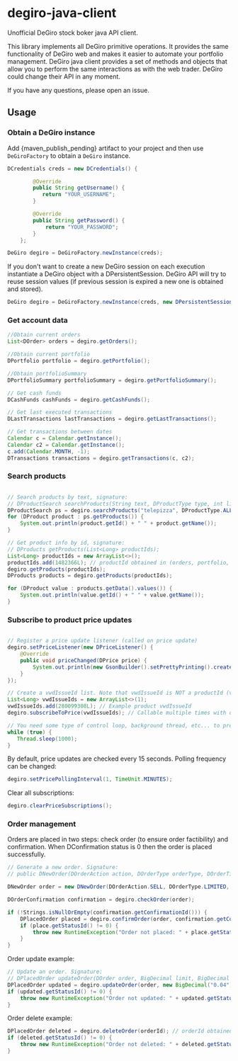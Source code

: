 # degiro-java-client

Unofficial DeGiro stock boker java API client.

This library implements all DeGiro primitive operations. It provides the same functionality of DeGiro web and makes it easier to automate your portfolio management. DeGiro java client provides a set of methods and objects that allow you to perform the same interactions as with the web trader. DeGiro could change their API in any moment. 

If you have any questions, please open an issue.

## Usage

### Obtain a DeGiro instance
Add {maven_publish_pending} artifact to your project and then use ```DeGiroFactory``` to obtain a ```DeGiro``` instance.

```java
DCredentials creds = new DCredentials() {

        @Override
        public String getUsername() {
           return "YOUR_USERNAME";
        }

        @Override
        public String getPassword() {
            return "YOUR_PASSWORD";
        }
    };

DeGiro degiro = DeGiroFactory.newInstance(creds);
```
If you don't want to create a new DeGiro session on each execution instantiate a DeGiro object with a DPersistentSession. DeGiro API will try to reuse session values (if previous session is expired a new one is obtained and stored).

```java
DeGiro degiro = DeGiroFactory.newInstance(creds, new DPersistentSession("/path/to/session.json"));
```

### Get account data

```java
//Obtain current orders
List<DOrder> orders = degiro.getOrders();

//Obtain current portfolio
DPortfolio portfolio = degiro.getPortfolio();

//Obtain portfolioSummary
DPortfolioSummary portfolioSummary = degiro.getPortfolioSummary();

// Get cash funds
DCashFunds cashFunds = degiro.getCashFunds();

// Get last executed transactions
DLastTransactions lastTransactions = degiro.getLastTransactions();

// Get transactions between dates 
Calendar c = Calendar.getInstance();
Calendar c2 = Calendar.getInstance();
c.add(Calendar.MONTH, -1);
DTransactions transactions = degiro.getTransactions(c, c2);
```
### Search products

```java

// Search products by text, signature:
// DProductSearch searchProducts(String text, DProductType type, int limit, int offset);
DProductSearch ps = degiro.searchProducts("telepizza", DProductType.ALL, 10, 0);
for (DProduct product : ps.getProducts()) {
    System.out.println(product.getId() + " " + product.getName());
}

// Get product info by id, signature:
// DProducts getProducts(List<Long> productIds);
List<Long> productIds = new ArrayList<>();
productIds.add(1482366L); // productId obtained in (orders, portfolio, transactions, searchProducts....)
degiro.getProducts(productIds);
DProducts products = degiro.getProducts(productIds);

for (DProduct value : products.getData().values()) {
    System.out.println(value.getId() + " " + value.getName());
}

```

### Subscribe to product price updates

```java

// Register a price update listener (called on price update)
degiro.setPriceListener(new DPriceListener() {
    @Override
    public void priceChanged(DPrice price) {
        System.out.println(new GsonBuilder().setPrettyPrinting().create().toJson(price));
    }
});

// Create a vwdIssueId list. Note that vwdIssueId is NOT a productId (vwdIssueId is a DProduct field).
List<Long> vwdIssueIds = new ArrayList<>(1);
vwdIssueIds.add(280099308L); // Example product vwdIssueId
degiro.subscribeToPrice(vwdIssueIds); // Callable multiple times with different products. 

// You need some type of control loop, background thread, etc... to prevent JVM termination (out of this scope)
while (true) {
   Thread.sleep(1000);
}

```
By default, price updates are checked every 15 seconds. Polling frequency can be changed:

```java
degiro.setPricePollingInterval(1, TimeUnit.MINUTES);
```
Clear all subscriptions:

```java
degiro.clearPriceSubscriptions();
```

### Order management
Orders are placed in two steps: check order (to ensure order factibility) and confirmation. When DConfirmation status is 0 then the order is placed successfully.


```java
// Generate a new order. Signature:
// public DNewOrder(DOrderAction action, DOrderType orderType, DOrderTime timeType, long productId, long size, BigDecimal limitPrice, BigDecimal stopPrice)

DNewOrder order = new DNewOrder(DOrderAction.SELL, DOrderType.LIMITED, DOrderTime.DAY, 1482366, 20, new BigDecimal("4.5"), null);

DOrderConfirmation confirmation = degiro.checkOrder(order);

if (!Strings.isNullOrEmpty(confirmation.getConfirmationId())) {
    DPlacedOrder placed = degiro.confirmOrder(order, confirmation.getConfirmationId());
    if (place.getStatusId() != 0) {
        throw new RuntimeException("Order not placed: " + place.getStatusText());
    }
}
```
Order update example:

```java
// Update an order. Signature:
// DPlacedOrder updateOrder(DOrder order, BigDecimal limit, BigDecimal stop);
DPlacedOrder updated = degiro.updateOrder(order, new BigDecimal("0.04"), null); // obtained in getOrders()
if (updated.getStatusId() != 0) {
    throw new RuntimeException("Order not updated: " + updated.getStatusText());
}
```


Order delete example:

```java
DPlacedOrder deleted = degiro.deleteOrder(orderId); // orderId obtained in getOrders() 
if (deleted.getStatusId() != 0) {
    throw new RuntimeException("Order not deleted: " + deleted.getStatusText());
}
```
